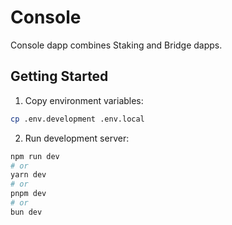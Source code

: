 # Console

Console dapp combines Staking and Bridge dapps.

## Getting Started

1. Copy environment variables:
  ```bash
  cp .env.development .env.local
  ```
2. Run development server:
  ```bash
  npm run dev
  # or
  yarn dev
  # or
  pnpm dev
  # or
  bun dev
  ```
